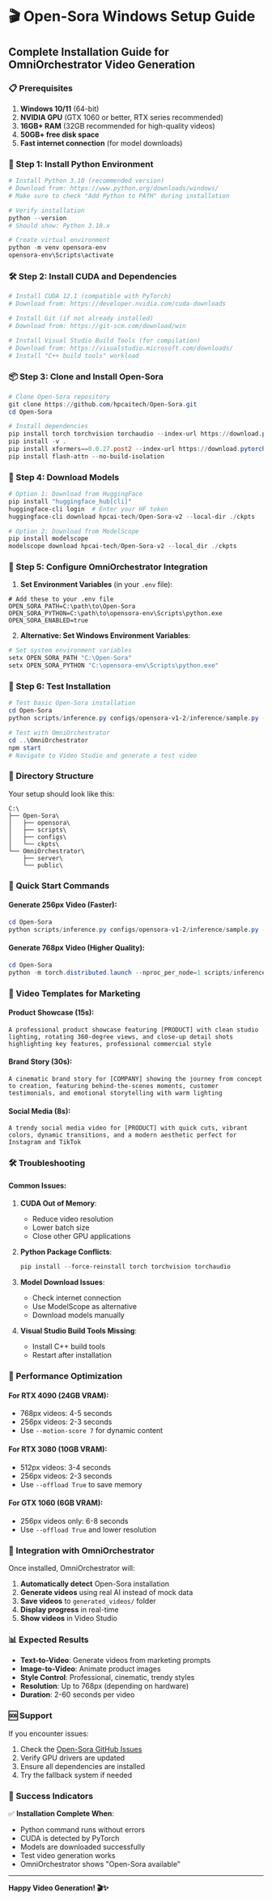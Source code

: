 # 🎬 Open-Sora Windows Setup Guide

## Complete Installation Guide for OmniOrchestrator Video Generation

### 📋 Prerequisites

1. **Windows 10/11** (64-bit)
2. **NVIDIA GPU** (GTX 1060 or better, RTX series recommended)
3. **16GB+ RAM** (32GB recommended for high-quality videos)
4. **50GB+ free disk space**
5. **Fast internet connection** (for model downloads)

### 🔧 Step 1: Install Python Environment

```powershell
# Install Python 3.10 (recommended version)
# Download from: https://www.python.org/downloads/windows/
# Make sure to check "Add Python to PATH" during installation

# Verify installation
python --version
# Should show: Python 3.10.x

# Create virtual environment
python -m venv opensora-env
opensora-env\Scripts\activate
```

### 🛠️ Step 2: Install CUDA and Dependencies

```powershell
# Install CUDA 12.1 (compatible with PyTorch)
# Download from: https://developer.nvidia.com/cuda-downloads

# Install Git (if not already installed)
# Download from: https://git-scm.com/download/win

# Install Visual Studio Build Tools (for compilation)
# Download from: https://visualstudio.microsoft.com/downloads/
# Install "C++ build tools" workload
```

### 📦 Step 3: Clone and Install Open-Sora

```powershell
# Clone Open-Sora repository
git clone https://github.com/hpcaitech/Open-Sora.git
cd Open-Sora

# Install dependencies
pip install torch torchvision torchaudio --index-url https://download.pytorch.org/whl/cu121
pip install -v .
pip install xformers==0.0.27.post2 --index-url https://download.pytorch.org/whl/cu121
pip install flash-attn --no-build-isolation
```

### 🎯 Step 4: Download Models

```powershell
# Option 1: Download from HuggingFace
pip install "huggingface_hub[cli]"
huggingface-cli login  # Enter your HF token
huggingface-cli download hpcai-tech/Open-Sora-v2 --local-dir ./ckpts

# Option 2: Download from ModelScope
pip install modelscope
modelscope download hpcai-tech/Open-Sora-v2 --local_dir ./ckpts
```

### 🔗 Step 5: Configure OmniOrchestrator Integration

1. **Set Environment Variables** (in your `.env` file):
```env
# Add these to your .env file
OPEN_SORA_PATH=C:\path\to\Open-Sora
OPEN_SORA_PYTHON=C:\path\to\opensora-env\Scripts\python.exe
OPEN_SORA_ENABLED=true
```

2. **Alternative: Set Windows Environment Variables**:
```powershell
# Set system environment variables
setx OPEN_SORA_PATH "C:\Open-Sora"
setx OPEN_SORA_PYTHON "C:\opensora-env\Scripts\python.exe"
```

### 🧪 Step 6: Test Installation

```powershell
# Test basic Open-Sora installation
cd Open-Sora
python scripts/inference.py configs/opensora-v1-2/inference/sample.py --prompt "A beautiful sunset over mountains"

# Test with OmniOrchestrator
cd ..\OmniOrchestrator
npm start
# Navigate to Video Studio and generate a test video
```

### 📁 Directory Structure

Your setup should look like this:
```
C:\
├── Open-Sora\
│   ├── opensora\
│   ├── scripts\
│   ├── configs\
│   └── ckpts\
└── OmniOrchestrator\
    ├── server\
    └── public\
```

### 🚀 Quick Start Commands

#### Generate 256px Video (Faster):
```powershell
cd Open-Sora
python scripts/inference.py configs/opensora-v1-2/inference/sample.py --prompt "A professional product showcase video" --save-dir ..\OmniOrchestrator\generated_videos --num-frames 120 --aspect-ratio 16:9
```

#### Generate 768px Video (Higher Quality):
```powershell
cd Open-Sora
python -m torch.distributed.launch --nproc_per_node=1 scripts/inference.py configs/opensora-v1-2/inference/sample.py --prompt "A cinematic brand story video" --save-dir ..\OmniOrchestrator\generated_videos --num-frames 120 --aspect-ratio 16:9
```

### 🎨 Video Templates for Marketing

#### Product Showcase (15s):
```
A professional product showcase featuring [PRODUCT] with clean studio lighting, rotating 360-degree views, and close-up detail shots highlighting key features, professional commercial style
```

#### Brand Story (30s):
```
A cinematic brand story for [COMPANY] showing the journey from concept to creation, featuring behind-the-scenes moments, customer testimonials, and emotional storytelling with warm lighting
```

#### Social Media (8s):
```
A trendy social media video for [PRODUCT] with quick cuts, vibrant colors, dynamic transitions, and a modern aesthetic perfect for Instagram and TikTok
```

### 🛠️ Troubleshooting

#### Common Issues:

1. **CUDA Out of Memory**:
   - Reduce video resolution
   - Lower batch size
   - Close other GPU applications

2. **Python Package Conflicts**:
   ```powershell
   pip install --force-reinstall torch torchvision torchaudio
   ```

3. **Model Download Issues**:
   - Check internet connection
   - Use ModelScope as alternative
   - Download models manually

4. **Visual Studio Build Tools Missing**:
   - Install C++ build tools
   - Restart after installation

### 🎯 Performance Optimization

#### For RTX 4090 (24GB VRAM):
- 768px videos: 4-5 seconds
- 256px videos: 2-3 seconds
- Use `--motion-score 7` for dynamic content

#### For RTX 3080 (10GB VRAM):
- 512px videos: 3-4 seconds
- 256px videos: 2-3 seconds
- Use `--offload True` to save memory

#### For GTX 1060 (6GB VRAM):
- 256px videos only: 6-8 seconds
- Use `--offload True` and lower resolution

### 🔄 Integration with OmniOrchestrator

Once installed, OmniOrchestrator will:

1. **Automatically detect** Open-Sora installation
2. **Generate videos** using real AI instead of mock data
3. **Save videos** to `generated_videos/` folder
4. **Display progress** in real-time
5. **Show videos** in Video Studio

### 📊 Expected Results

- **Text-to-Video**: Generate videos from marketing prompts
- **Image-to-Video**: Animate product images
- **Style Control**: Professional, cinematic, trendy styles
- **Resolution**: Up to 768px (depending on hardware)
- **Duration**: 2-60 seconds per video

### 🆘 Support

If you encounter issues:

1. Check the [Open-Sora GitHub Issues](https://github.com/hpcaitech/Open-Sora/issues)
2. Verify GPU drivers are updated
3. Ensure all dependencies are installed
4. Try the fallback system if needed

### 🎉 Success Indicators

✅ **Installation Complete When**:
- Python command runs without errors
- CUDA is detected by PyTorch
- Models are downloaded successfully
- Test video generation works
- OmniOrchestrator shows "Open-Sora available"

---

**Happy Video Generation! 🎬✨** 